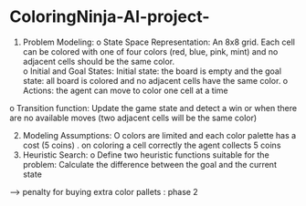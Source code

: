 # ColoringNinja-AI-project-
1. Problem Modeling: 
o State Space Representation: An 8x8 grid. Each cell can be colored with one of four colors (red, blue, pink, mint) and no adjacent cells should be the same color.  
 o Initial and Goal States: Initial state: the board is empty and the goal state: all board is colored and  no adjacent cells have the same color. 
o Actions: the agent can move to color one cell at a time
 
o Transition function:
 Update the game state and  detect a win or when there are no available moves (two adjacent cells will be the same color)

2. Modeling Assumptions: 
O colors are limited and each color palette has a cost (5 coins)
. on coloring a cell correctly the agent collects 5 coins 
4. Heuristic Search: 
o Define two heuristic functions suitable for the problem:
Calculate the difference between the goal and the current state


—> penalty for buying extra color pallets : phase 2
  


